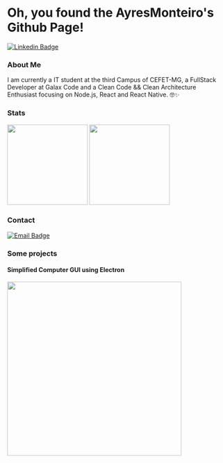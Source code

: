 # Oh, you found the AyresMonteiro's Github Page!

[![Linkedin Badge](https://img.shields.io/badge/%7C-LinkedIn-58a6ff?style=for-the-badge&logo=Linkedin&logoColor=white)](https://www.linkedin.com/in/ayres-monteiro/)

### About Me

I am currently a IT student at the third Campus of CEFET-MG, a FullStack Developer at Galax Code and a Clean Code && Clean Architecture Enthusiast focusing on Node.js, React and React Native. 🤓✨

### Stats

<span name="github-stats">
  <img id="overview" height="185em" src="https://github-readme-stats.vercel.app/api?username=ayresmonteiro&show_icons=true&count_private=true&bg_color=75,0d1117,21262d&title_color=58a6ff&icon_color=58a6ff&border_color=58a6ff&text_color=f0f6fc" />
  <img id="most-used-languages" height="185em" src="https://github-readme-stats.vercel.app/api/top-langs/?username=AyresMonteiro&layout=compact&langs_count=8&bg_color=75,0d1117,21262d&title_color=58a6ff&icon_color=58a6ff&border_color=58a6ff&text_color=f0f6fc" />
</span>


### Contact

[![Email Badge](https://img.shields.io/badge/%7C-ayres.computacao%40gmail.com-ff3636?style=for-the-badge&logo=Gmail&logoColor=white)](mailto:ayres.computacao@gmail.com)

### Some projects

#### Simplified Computer GUI using Electron
[<img src="https://i.imgur.com/RCwAZgW.png" width="401"/>](https://github.com/AyresMonteiro/gui-computador-simplificado-electron)
